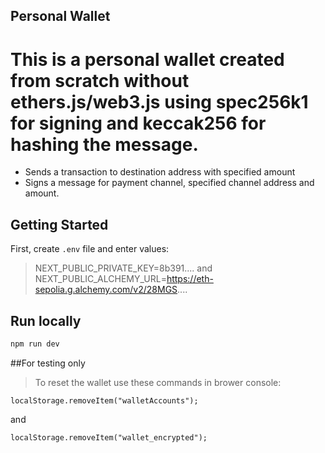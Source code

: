 ## Personal Wallet

# This is a personal wallet created from scratch without ethers.js/web3.js using spec256k1 for signing and keccak256 for hashing the message.

-   Sends a transaction to destination address with specified amount
-   Signs a message for payment channel, specified channel address and amount.

## Getting Started

First, create `.env` file and enter values:

> NEXT_PUBLIC_PRIVATE_KEY=8b391....
> and
> NEXT_PUBLIC_ALCHEMY_URL=https://eth-sepolia.g.alchemy.com/v2/28MGS....

## Run locally

```bash
npm run dev
```

##For testing only

> To reset the wallet use these commands in brower console:

```
localStorage.removeItem("walletAccounts");
```

and

```
localStorage.removeItem("wallet_encrypted");
```
